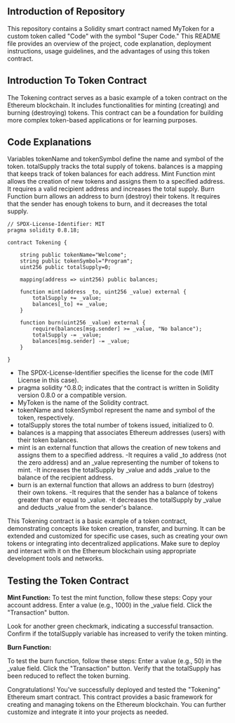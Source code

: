 ## Introduction of Repository 

This repository contains a Solidity smart contract named MyToken for a custom token called "Code" with the symbol "Super Code." This README file provides an overview of the project, code explanation, deployment instructions, usage guidelines, and the advantages of using this token contract.

## Introduction To Token Contract 

The Tokening contract serves as a basic example of a token contract on the Ethereum blockchain. It includes functionalities for minting (creating) and burning (destroying) tokens. This contract can be a foundation for building more complex token-based applications or for learning purposes.

## Code Explanations

Variables tokenName and tokenSymbol define the name and symbol of the token. totalSupply tracks the total supply of tokens. balances is a mapping that keeps track of token balances for each address. Mint Function mint allows the creation of new tokens and assigns them to a specified address. It requires a valid recipient address and increases the total supply. Burn Function burn allows an address to burn (destroy) their tokens. It requires that the sender has enough tokens to burn, and it decreases the total supply.

```solidity
// SPDX-License-Identifier: MIT
pragma solidity 0.8.18;

contract Tokening {

    string public tokenName="Welcome";
    string public tokenSymbol="Program";
    uint256 public totalSupply=0;

    mapping(address => uint256) public balances;

    function mint(address _to, uint256 _value) external {
        totalSupply += _value;
        balances[_to] += _value;
    }

    function burn(uint256 _value) external {
        require(balances[msg.sender] >= _value, "No balance");
        totalSupply -= _value;
        balances[msg.sender] -= _value;
    }

}
```

- The SPDX-License-Identifier specifies the license for the code (MIT License in this case).
- pragma solidity ^0.8.0; indicates that the contract is written in Solidity version 0.8.0 or a compatible version.
- MyToken is the name of the Solidity contract.
- tokenName and tokenSymbol represent the name and symbol of the token, respectively.
- totalSupply stores the total number of tokens issued, initialized to 0.
- balances is a mapping that associates Ethereum addresses (users) with their token balances.
- mint is an external function that allows the creation of new tokens and assigns them to a specified address.
-It requires a valid _to address (not the zero address) and an _value representing the number of tokens to mint.
-It increases the totalSupply by _value and adds _value to the balance of the recipient address.
- burn is an external function that allows an address to burn (destroy) their own tokens.
-It requires that the sender has a balance of tokens greater than or equal to _value.
-It decreases the totalSupply by _value and deducts _value from the sender's balance.

This Tokening contract is a basic example of a token contract, demonstrating concepts like token creation, transfer, and burning. It can be extended and customized for specific use cases, such as creating your own tokens or integrating into decentralized applications. Make sure to deploy and interact with it on the Ethereum blockchain using appropriate development tools and networks.

## Testing the Token Contract

**Mint Function:**
  To test the mint function, follow these steps:
  Copy your account address.
  Enter a value (e.g., 1000) in the _value field.
  Click the "Transaction" button.

Look for another green checkmark, indicating a successful transaction.
Confirm if the totalSupply variable has increased to verify the token minting.

**Burn Function:**

  To test the burn function, follow these steps:
  Enter a value (e.g., 50) in the _value field.
  Click the "Transaction" button.
  Verify that the totalSupply has been reduced to reflect the token burning.

Congratulations! You've successfully deployed and tested the "Tokening" Ethereum smart contract. This contract provides a basic framework for creating and managing tokens on the Ethereum blockchain. You can further customize and integrate it into your projects as needed.
